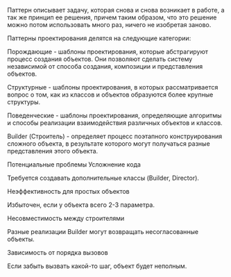 Паттерн описывает задачу, которая снова и снова возникает в работе, а так же принцип ее решения, причем таким образом, что это решение можно потом использовать много раз, ничего не изобретая заново.

Паттерны проектирования делятся на следующие категории:

Порождающие - шаблоны проектирования, которые абстрагируют процесс создания объектов. Они позволяют сделать систему независимой от способа создания, композиции и представления объектов.

Структурные - шаблоны проектирования, в которых рассматривается вопрос о том, как из классов и объектов образуются более крупные структуры.

Поведенческие - шаблоны проектирования, определяющие алгоритмы и способы реализации взаимодействия различных объектов и классов.

Builder (Строитель) - определяет процесс поэтапного
конструирования сложного объекта, в результате которого могут
получаться разные представления этого объекта.

Потенциальные проблемы
Усложнение кода

Требуется создавать дополнительные классы (Builder, Director).

Неэффективность для простых объектов

Избыточен, если у объекта всего 2-3 параметра.

Несовместимость между строителями

Разные реализации Builder могут возвращать несогласованные объекты.

Зависимость от порядка вызовов

Если забыть вызвать какой-то шаг, объект будет неполным.
